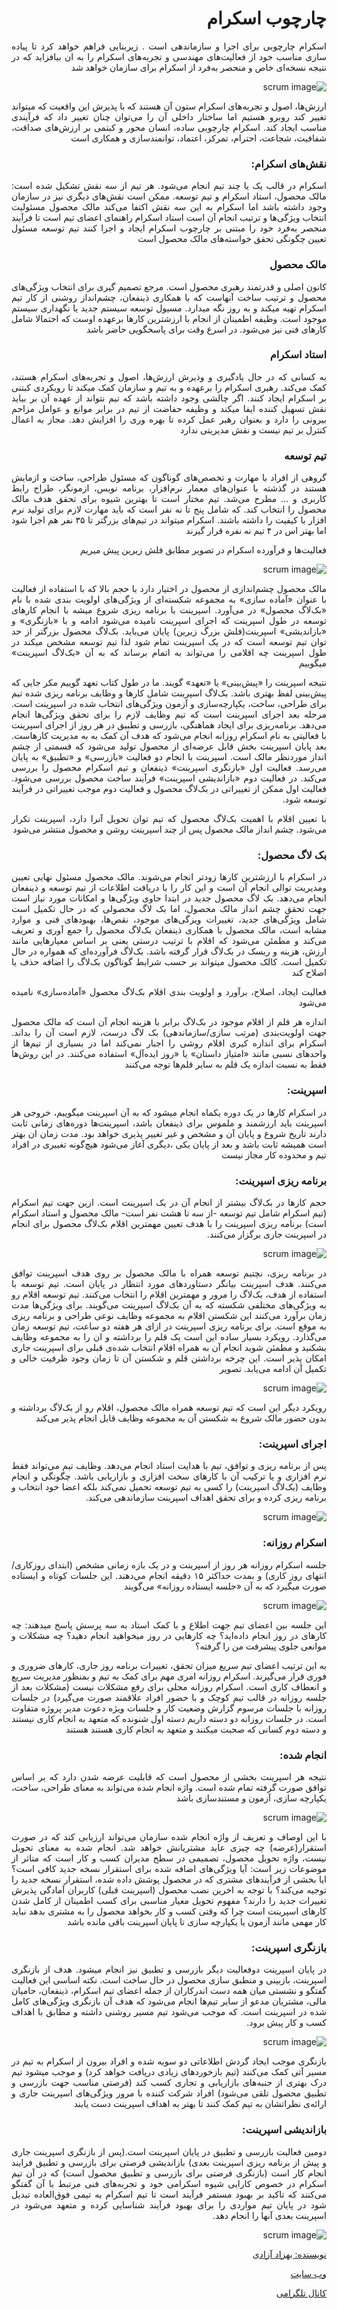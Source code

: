 <div align="justify" dir="rtl">

# چارچوب اسکرام
اسکرام چارچوبی برای اجرا و سازماندهی است . زیربنایی فراهم خواهد کرد تا پیاده سازی مناسب خود از فعالیت‌های مهندسی و تجربه‌های اسکرام را به ان بیافزاید که در نتیجه نسخه‌ای خاص و منحصر به‌فرد از اسکرام برای سازمان خواهد شد 

![scrum image](./image/photo_1.jpg)

ارزش‌ها، اصول و تجربه‌های اسکرام ستون آن هستند که با پذیرش این واقعیت که میتواند تغییر کند روبرو هستیم اما ساختار داخلی آن را می‌توان چنان تغییر داد که فرآیندی مناسب ایجاد کند. اسکرام چارچوبی ساده، انسان محور و کبتمی بر ارزش‌های صداقت، شفافیت، شجاعت، احترام، تمرکز، اعتماد، توانمندسازی و همکاری است

### نقش‌های اسکرام:
اسکرام در قالب یک یا چند تیم انجام می‌شود. هر تیم از سه نقش تشکیل شده است: مالک محصول، استاد اسکرام و تیم توسعه. ممکن است نقش‌های دیگری نیز در سازمان وجود داشته باشد اما اسکرام به این سه نقش اکتفا می‌کند 
مالک محصول مسئولیت انتخاب ویژگی‌ها و ترتیب انجام آن است
استاد اسکرام راهنمای اعضای تیم است تا فرآیند منحصر به‌فرد خود را مبتنی بر چارچوب اسکرام ایجاد و اجرا کنند
تیم توسعه مسئول تعیین چگونگی تحقق خواسته‌های مالک محصول است

### مالک محصول
کانون اصلی و قدرتمند رهبری محصول است. مرجع تصمیم گیری برای انتخاب ویژگی‌های محصول و ترتیب ساخت آنهاست که با همکاری ذینفعان، چشم‌انداز روشنی از کار تیم اسکرام تهیه میکند و به روز نگه میدارد. مسیول توسعه سیستم جدید یا نگهداری سیستم موجود است. وظیفه اطمینان از انجام با ارزشترین کارها برعهده اوست که احتمالا شامل کارهای فنی نیز می‌شود. در اسرع وقت برای پاسخگویی حاضر باشد 

### استاد اسکرام
به کسانی که در حال یادگیری و وذیرش ارزش‌ها، اصول و تجربه‌های اسکرام هستند، کمک می‌کند. رهبری اسکرام را برعهده و به تیم و سازمان کمک میکند تا رویکردی کبتنی بر اسکرام ایجاد کنند. اگر چالشی وجود داشته باشد که تیم نتواند از عهده آن بر بیاید نقش تسهیل کننده ایفا میکند و وظیفه حفاضت از تیم در برابر موانع و عوامل مزاحم بیرونی را دارد و بعنوان رهبر عمل کرده تا بهره وری را افزایش دهد. مجاز به اعمال کنترل بر تیم نیست و نقش مدیریتی ندارد 

### تیم توسعه
گروهی از افراد با مهارت و تخصص‌های گوناگون که مسئول طراحی، ساخت و ازمایش هستند در گذشته با عنوان‌های معمار نرم‌افزار، برنامه نویس، ازمونگر، طراح رابط کاربری و ... مطرح می‌شد. تیم مختار است تا بهترین شیوه برای تحقق هدف مالک محصول را انتخاب کند. که شامل پنج تا نه نفر است که باید مهارت لازم برای تولید نرم افزار با کیفیت را داشته باشند. اسکرام میتواند در تیم‌های بزرگتر تا ۳۵ نفر هم اجرا شود اما بهتر اس در ۴ تیم نه نفره قرار گیرند

فعالیت‌ها و فرآورده اسکرام در تصویر مطابق فلش زیرین پیش میریم

![scrum image](./image/photo_2.jpg)

مالک محصول چشم‌اندازی از محصول در اختیار دارد با حجم بالا که با استفاده از فعالیت با عنوان «آماده سازی» به مجموعه شکسته‌ای از ویژگی‌های اولویت بندی شده با نام «بک‌لاگ محصول» در می‌آورد.
اسپرینت با برنامه ریزی شروع میشه با انجام کارهای توسعه در طول اسپرینت که اجرای اسپرینت نامیده می‌شود ادامه و با «بازنگری» و «بازاندیشی» اسپرینت(فلش بزرگ زیرین) پایان می‌یابد. بک‌لاگ محصول بزرگتر از حد توان تیم توسعه است که در یک اسپرینت تمام شود لذا تیم توسعه مشخص میکند در طول اسپرینت چه اقلامی را می‌تواند به اتمام برساند که به آن «بک‌لاگ اسپرینت» میگوییم

نتیجه اسپرینت را «پیش‌بینی» یا «تعهد» گویند. ما در طول کتاب تعهد گوییم مکر جایی که پیش‌بینی لفظ بهتری باشد. بک‌لاگ اسپرینت شامل کارها و وظایف برنامه ریزی شده تیم برای طراحی، ساخت، یکپارچه‌سازی و آزمون ویژگی‌های انتخاب شده در اسپرینت است. مرحله بعد اجرای اسپرینت است که تیم وظایف لازم را برای تحقق ویژگی‌ها انجام می‌دهد. برنامه‌ریزی برای ایجاد هماهنگی، بازرسی و تطبیق در هر روز از اجرای اسپرینت با فعالیتی به نام اسکرام روزانه انجام می‌شود که هدف آن کمک به به مدیریت کارهاست. بعد پایان اسپرینت بخش قابل عرضه‌ای از محصول تولید می‌شود که قسمتی از چشم انداز موردنظر مالک است. اسپرینت با انجام دو فعالیت «بازرسی» و «تطبیق» به پایان می‌رسد. فعالیت اول «بازنگری اسپرینت» ذینفعان و تیم اسکرام محصول را بررسی می‌کند. در فعالیت دوم «بازاندیشی اسپرینت» فرآیند ساخت محصول بررسی می‌شود. فعالیت اول ممکن از تغییراتی در بک‌لاگ محصول و فعالیت دوم موجب تغییراتی در فرآیند توسعه شود.

با تعیین اقلام با اهمیت بک‌لاگ‌ محصول که تیم توان تحویل آنرا دارد، اسپرینت تکرار می‌شود. چشم انداز مالک محصول پس از چند اسپرینت روشن و محصول منتشر می‌شود

### بک لاگ محصول:
در اسکرام با ارزشترین کارها زودتر انجام می‌شوند. مالک محصول مسئول نهایی تعیین و‌مدیریت توالی انجام آن است و این کار را با دریافت اطلاعات از تیم توسعه و ذینفعان انجام می‌دهد. بک لاگ محصول جدید در ابتدا حاوی ویژگی‌ها و امکانات مورد نیاز است جهت تحقق چشم انداز مالک محصول، اما بک لاگ محصولی که در حال تکمیل است شامل ویژگی‌های جدید، تغییرات ویزگی‌های موجود، نقص‌ها، بهبودهای فنی و موارد مشابه است، مالک محصول با همکاری ذینفعان بک‌لاگ محصول را جمع آوری و تعریف می‌کند و مطمئن می‌شود که اقلام با ترتیب درستی یعنی بر اساس معیارهایی مانند ارزش، هزینه و ریسک در بک‌لاگ قرار گرفته باشد. بک‌لاگ فرآورده‌ای که همواره در حال تکمیل است. کالک محصول میتواند بر حسب شرایط گوناگون بک‌لاگ را اضافه حذف یا اصلاح کند

فعالیت ایجاد، اصلاح، برآورد و اولویت بندی اقلام بک‌لاگ محصول «آماده‌سازی» نامیده می‌شود

اندازه هر قلم از اقلام موجود در بک‌لاگ برابر با هزینه انجام آن است که مالک محصول جهت اولویت‌بندی (مرتب سازی/سازماندهی) بک لاگ درست، لازم است آن را بداند. اسکرام برای اندازه کیری اقلام روشی را اجبار نمی‌کند اما در بسیاری از تیم‌ها از واحدهای نسبی مانند «امتیاز داستان» یا «روز ایده‌آل» استفاده می‌کنند. در این روش‌ها فقط به نسبت اندازه یک قلم به سایر قلم‌ها توجه می‌کنند 


### اسپرینت:
در اسکرام کارها در یک دوره یکماه انجام میشود که به آن اسپرینت میگوییم، خروجی هر اسپرینت باید ارزشمند و ملموس برای ذینفعان باشد، اسپرینت‌ها دوره‌های زمانی ثابت دارند تاریخ شروع و پایان آن و مشخص و غیر تغییر پذیری خواهد بود. مدت زمان ان بهتر است همیشه ثابت باشد و بعد از پایان یکی ،دیگری آغاز می‌شود هیچ‌گونه تغییری در افراد تیم و محدوده کار مجاز نیست

### برنامه ریزی اسپرینت:
حجم کارها در بک‌لاگ بیشتر از انجام آن در یک اسپرینت است. ازین جهت تیم اسکرام (تیم اسکرام شامل تیم توسعه -از سه تا هشت نفر است- مالک محصول و استاد اسکرام است) برنامه ریزی اسپرینت را با هدف تعیین مهمترین اقلام بک‌لاگ محصول برای انجام در اسپرینت جاری برگزار می‌کنند.

![scrum image](./image/photo_3.jpg)

در برنامه ریزی، نچتیم توسعه همراه با مالک محصول بر روی هدف اسپرینت توافق می‌کنند. هدف اسپرینت بیانگر دستاوردهای مورد انتظار در پایان است. تیم توسعه با استفاده از هدف، بک‌لاگ را مرور و مهمترین اقلام را انتخاب می‌کنند. تیم توسعه اقلام رو به ویژگی‌های مختلفی شکسته که به آن بک‌لاگ اسپرینت می‌گویند. برای ویژگی‌ها مدت زمان برآورد می‌کنند این شکستن اقلام به مجموعه وظایف نوعی طراحی و برنامه ریزی به موقع است. برای برنامه ریزی اسپرینت در ازای هر هفته دو ساعت، تیم توسعه زمان می‌گذارد. رویکرد بسیار ساده این است یک قلم را برداشته و ان را به مجموعه وظایف بشکنید و مطمئن شوید انجام آن به همراه اقلام انتخاب شده‌ی قبلی برای اسپرینت جاری امکان پذیر است. این چرخه برداشتن قلم و شکستن آن تا زمان وجود ظرفیت خالی و تکمیل آن ادامه می‌یابد. تصویر

![scrum image](./image/photo_4.jpg)

رویکرد دیگر این است که تیم توسعه همراه مالک محصول، اقلام رو از بک‌لاگ برداشته و بدون حضور مالک شروع به شکستن آن به مجموعه وظایف قابل انجام پذیر می‌کند 

### اجرای اسپرینت:
پس از برنامه ریزی و توافق، تیم با هدایت استاد انجام می‌دهد. وظایف تیم می‌تواند فقط نرم افزاری و یا ترکیب آن با کارهای سخت افزاری و بازاریابی باشد. چگونگی و انجام وظایف (بک‌لاگ اسپرینت) را کسی به تیم توسعه تحمیل نمی‌کند بلکه اعضا خود انتخاب و برنامه ریزی کرده و برای تحقق اهداف اسپرینت سازماندهی می‌کند.

![scrum image](./image/photo_5.jpg)

### اسکرام روزانه:
جلسه اسکرام روزانه هر روز از اسپرینت و در یک بازه زمانی مشخص (ابتدای روزکاری/انتهای روز کاری) و بمدت حداکثر ۱۵ دقیقه انجام می‌دهند. این جلسات کوتاه و ایستاده صورت میگیرد که به آن «جلسه ایستاده روزانه» می‌گویند 

![scrum image](./image/photo_6.jpg)

این جلسه بین اعضای تیم جهت اطلاع و با کمک استاد به سه پرسش پاسخ میدهند:
چه کارهای در روز انجام داده‌اید؟
چه کارهایی در روز میخواهید انجام دهید؟
چه مشکلات و موانعی جلوی پیشرفت من را گرفته؟

به این ترتیب اعضای تیم سریع میزان تحقق، تغییرات برنامه روز جاری، کارهای ضروری و فوری قرار می‌گیرند. اسکرام روزانه امری مهم برای کمک به تیم و بمنظور مدیریت سریع و انعطاف کاری است. اسکرام روزانه محلی برای رفع مشکلات نیست (مشکلات بعد از جلسه روزانه در قالب تیم کوچک و با حضور افراد علاقمند صورت می‌گیرد) در جلسات روزانه با جلسات مرسوم گزارش وضعیت کار و جلسات ویژه دعوت مدیر پروژه متفاوت است. در جلسات روزانه دو دسته داریم دسته اول شنونده که متعهد به انجام کاری نیستند و دسته دوم کسانی که صحبت میکنند و متعهد به انجام کاری هستند هستند

### انجام شده:
نتیجه هر اسپرینت بخشی از محصول است که قابلیت عرضه شدن دارد که بر اساس توافق صورت گرفته تمام شده است. واژه انجام شده می‌تواند به معنای طراحی، ساخت، یکپارچه سازی، آزمون و مستندسازی باشد 

![scrum image](./image/photo_7.jpg)

با این اوصاف و تعریف از واژه انجام شده سازمان می‌تواند ارزیابی کند که در صورت استقرار(عرضه) چه چیزی عاید مشتریانش خواهد شد. انجام شده به معنای تحویل نیست، واژه تحویل محصول، تصمیمی در سطح مدیران کسب و کار است که متاثر از موضوعات زیر است:
آیا ویژگی‌های اضافه شده برای استقرار نسخه جدید کافی است؟
ایا بخشی از فرآیندهای مشتری که در محصول پوشش داده شده، استقرار نسخه جدید را توجیه می‌کند؟
با توجه به اخرین نصب محصول (اسپرینت قبلی) کاربران آمادگی پذیرش تغییرات جدید را دارند؟
مفهوم تحویل معیار مناسبی برای کسب اطمینان از کامل شدن کارهای اسپرینت است چرا که وقتی کسب و کار بخواهد محصول را به مشتری بدهد نباید کار مهمی مانند آزمون یا یکپارچه سازی تا پایان اسپرینت باقی مانده باشد

### بازنگری اسپرینت:
در پایان اسپرینت دو‌فعالیت دیگر بازرسی و تطبیق نیز انجام میشود.
هدف از بازنگری اسپرینت، بازبینی و منطبق سازی محصول در حال ساخت است. نکته اساسی این فعالیت گفتگو و نشستی میان همه دست اندرکاران از جمله اعضای تیم اسکرام، ذینفعان، حامیان مالی، مشتریان مدعو از سایر تیم‌ها انجام می‌شود که هدف آن بازنگری ویژگی‌های کامل شده در اسپرینت است. که موجب می‌شود تیم مسیر روشنی داشته و مطابق با اهداف کسب و کار پیش برود.

![scrum image](./image/photo_7.jpg)

بازنگری موجب ایجاد گردش اطلاعاتی دو سویه شده و افراد بیرون از اسکرام به تیم‌ در مسیر آتی کمک می‌کنند (تیم بازخوردهای زیادی دریافت خواهد کرد) و موجب میشود تیم درک بهتری از جنبه‌های بازاریابی و تجاری کسب کند (فرصتی مناسب جهت بازرسی و تطبیق محصول تلقی می‌شود) افراد شرکت کننده با مرور ویژگی‌های اسپرینت جاری و ارائه‌ی نظراتشان به تیم کمک کنند تا بهتر به اهداف اسپرینت دست یابند

### بازاندیشی اسپرینت:
دومین فعالیت بازرسی و تطبیق در پایان اسپرینت است.(پس از بازنگری اسپرینت جاری و پیش از برنامه ریزی اسپرینت بعدی)
بازاندیشی فرصتی برای بازرسی و تطبیق فرایند انجام کار است (بازنگری فرصتی برای بازرسی و تطبیق محصول است) که در آن تیم اسکرام در خصوص کارایی شیوه اسکرامی خود و تجربه‌های فنی مرتبط با آن گفتگو می‌کنند که تاکید بر بهبود مستمر فرآیند است تا تیم اسکرام به تیمی فوق‌العاده تبدیل شود در پایان تیم مواردی را برای بهبود فرآیند شناسایی کرده و متعهد می‌شود در اسپرینت بعدی آنها را انجام دهد.

![scrum image](./image/photo_8.jpg)


<div>


[نویسنده: بهزاد آزادی](https://github.com/behzad-azadi2693)

[وب سایت](https://codecrafters.ir)

[کانال تلگرامی](https://t.me/Code_Crafters)

